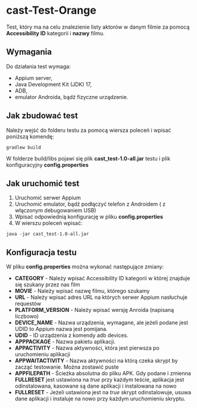 # cast-Test-Orange
Test, który ma na celu znalezienie listy aktorów w danym filmie za pomocą __Accessibility ID__ kategorii i __nazwy__ filmu.

## Wymagania
Do działania test wymaga:
- Appium server,
- Java Development Kit (JDK) 17,
- ADB,
- emulator Androida, bądź fizyczne urządzenie.

## Jak zbudować test
Należy wejść do folderu testu za pomocą wiersza poleceń i wpisać poniższą komendę:
```
gradlew build
```
W folderze build/libs pojawi się plik __cast_test-1.0-all.jar__ testu i plik konfiguracyjny __config.properties__

## Jak uruchomić test
1. Uruchomić serwer Appium
2. Uruchomić emulator, bądź podłączyć telefon z Androidem ( z włączonym debugowaniem USB)
3. Wpisać odpowiednią konfigurację w pliku __config.properties__
4. W wierszu poleceń wpisać:
```
java -jar cast_test-1.0-all.jar
```

## Konfiguracja testu
W pliku __config.properties__ można wykonać następujące zmiany:
- __CATEGORY__ - Należy wpisać Accessibility ID kategorii w której znajduje się szukany przez nas film
- __MOVIE__ - Należy wpisać nazwę filmu, którego szukamy
- __URL__ - Należy wpisać adres URL na których serwer Appium nasłuchuje requestów
- __PLATFORM_VERSION__ - Należy wpisać wersję Anroida (napisaną liczbowo)
- __DEVICE_NAME__ - Nazwa urządzenia, wymagane, ale jeżeli podane jest UDID to Appium nazwa jest pomijana.
- __UDID__ - ID urządzenia z komendy adb devices.
- __APPPACKAGE__ - Nazwa pakietu aplikacji.
- __APPACTIVITY__ - Nazwa aktywności, która jest pierwsza po uruchomieniu aplikacji
- __APPWAITACTIVITY__ - Nazwa aktywności na którą czeka skrypt by zacząć testowanie. Można zostawić puste
- __APPFILEPATH__ - Ścieżka absolutna do pliku APK. Gdy podane i zmienna __FULLRESET__ jest ustawiona na _true_ przy każdym teście, aplikacja jest odinstalowana, kasowane są dane aplikacji i instalowana na nowo
- __FULLRESET__ - Jeżeli ustawiona jest na _true_ skrypt odinstalowuje, usuwa dane aplikacji i instaluje na nowo przy każdym uruchomieniu skryptu.

